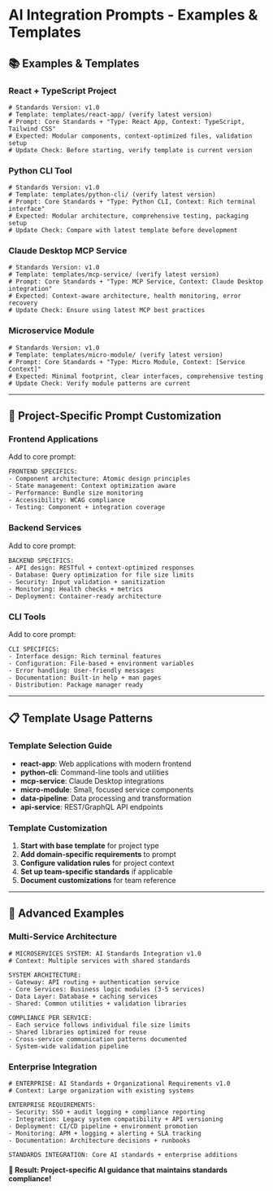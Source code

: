 # AI Integration Prompts - Examples & Templates

## 📚 Examples & Templates

### **React + TypeScript Project**
```
# Standards Version: v1.0
# Template: templates/react-app/ (verify latest version)
# Prompt: Core Standards + "Type: React App, Context: TypeScript, Tailwind CSS"
# Expected: Modular components, context-optimized files, validation setup
# Update Check: Before starting, verify template is current version
```

### **Python CLI Tool**
```
# Standards Version: v1.0
# Template: templates/python-cli/ (verify latest version)
# Prompt: Core Standards + "Type: Python CLI, Context: Rich terminal interface"
# Expected: Modular architecture, comprehensive testing, packaging setup
# Update Check: Compare with latest template before development
```

### **Claude Desktop MCP Service**
```
# Standards Version: v1.0
# Template: templates/mcp-service/ (verify latest version)
# Prompt: Core Standards + "Type: MCP Service, Context: Claude Desktop integration"
# Expected: Context-aware architecture, health monitoring, error recovery
# Update Check: Ensure using latest MCP best practices
```

### **Microservice Module**
```
# Standards Version: v1.0
# Template: templates/micro-module/ (verify latest version)
# Prompt: Core Standards + "Type: Micro Module, Context: [Service Context]"
# Expected: Minimal footprint, clear interfaces, comprehensive testing
# Update Check: Verify module patterns are current
```

---

## 🎯 Project-Specific Prompt Customization

### **Frontend Applications**
Add to core prompt:
```
FRONTEND SPECIFICS:
- Component architecture: Atomic design principles
- State management: Context optimization aware
- Performance: Bundle size monitoring
- Accessibility: WCAG compliance
- Testing: Component + integration coverage
```

### **Backend Services**
Add to core prompt:
```
BACKEND SPECIFICS:
- API design: RESTful + context-optimized responses
- Database: Query optimization for file size limits
- Security: Input validation + sanitization
- Monitoring: Health checks + metrics
- Deployment: Container-ready architecture
```

### **CLI Tools**
Add to core prompt:
```
CLI SPECIFICS:
- Interface design: Rich terminal features
- Configuration: File-based + environment variables
- Error handling: User-friendly messages
- Documentation: Built-in help + man pages
- Distribution: Package manager ready
```

---

## 📋 Template Usage Patterns

### **Template Selection Guide**
- **react-app**: Web applications with modern frontend
- **python-cli**: Command-line tools and utilities
- **mcp-service**: Claude Desktop integrations
- **micro-module**: Small, focused service components
- **data-pipeline**: Data processing and transformation
- **api-service**: REST/GraphQL API endpoints

### **Template Customization**
1. **Start with base template** for project type
2. **Add domain-specific requirements** to prompt
3. **Configure validation rules** for project context
4. **Set up team-specific standards** if applicable
5. **Document customizations** for team reference

---

## 🚀 Advanced Examples

### **Multi-Service Architecture**
```
# MICROSERVICES SYSTEM: AI Standards Integration v1.0
# Context: Multiple services with shared standards

SYSTEM ARCHITECTURE:
- Gateway: API routing + authentication service
- Core Services: Business logic modules (3-5 services)
- Data Layer: Database + caching services
- Shared: Common utilities + validation libraries

COMPLIANCE PER SERVICE:
- Each service follows individual file size limits
- Shared libraries optimized for reuse
- Cross-service communication patterns documented
- System-wide validation pipeline
```

### **Enterprise Integration**
```
# ENTERPRISE: AI Standards + Organizational Requirements v1.0
# Context: Large organization with existing systems

ENTERPRISE REQUIREMENTS:
- Security: SSO + audit logging + compliance reporting
- Integration: Legacy system compatibility + API versioning
- Deployment: CI/CD pipeline + environment promotion
- Monitoring: APM + logging + alerting + SLA tracking
- Documentation: Architecture decisions + runbooks

STANDARDS INTEGRATION: Core AI standards + enterprise additions
```

**🎯 Result: Project-specific AI guidance that maintains standards compliance!**